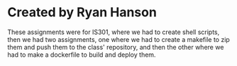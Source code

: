 # Created by Ryan Hanson
These assignments were for IS301, where we had to create shell scripts, then we had two assignments, one where we had to create a makefile to zip them and push them to the class' repository, and then the other where we had to make a dockerfile to build and deploy them.
